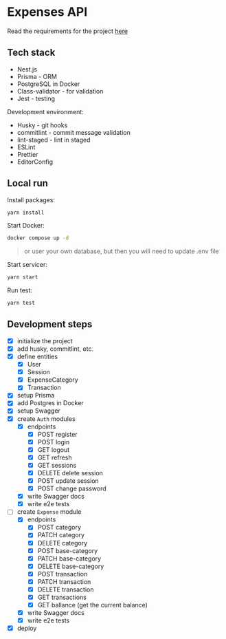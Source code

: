 # Expenses API

Read the requirements for the project [here](./Requirements.md)

## Tech stack

- Nest.js
- Prisma - ORM
- PostgreSQL in Docker
- Class-validator - for validation
- Jest - testing

Development environment:

- Husky - git hooks
- commitlint - commit message validation
- lint-staged - lint in staged
- ESLint
- Prettier
- EditorConfig

## Local run

Install packages:

```sh
yarn install
```

Start Docker:

```sh
docker compose up -d
```

> or user your own database, but then you will need to update .env file

Start servicer:

```sh
yarn start
```

Run test:

```sh
yarn test
```

## Development steps

- [x] initialize the project
- [x] add husky, commitlint, etc.
- [x] define entities
  - [x] User
  - [x] Session
  - [x] ExpenseCategory
  - [x] Transaction
- [x] setup Prisma
- [x] add Postgres in Docker
- [x] setup Swagger
- [x] create `Auth` modules
  - [x] endpoints
    - [x] POST register
    - [x] POST login
    - [x] GET logout
    - [x] GET refresh
    - [x] GET sessions
    - [x] DELETE delete session
    - [x] POST update session
    - [x] POST change password
  - [x] write Swagger docs
  - [x] write e2e tests
- [ ] create `Expense` module
  - [x] endpoints
    - [x] POST category
    - [x] PATCH category
    - [x] DELETE category
    - [x] POST base-category
    - [x] PATCH base-category
    - [x] DELETE base-category
    - [x] POST transaction
    - [x] PATCH transaction
    - [x] DELETE transaction
    - [x] GET transactions
    - [x] GET ballance (get the current balance)
  - [x] write Swagger docs
  - [x] write e2e tests
- [x] deploy
